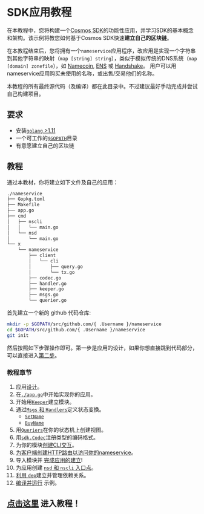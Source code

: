 # SDK应用教程

在本教程中，您将构建一个[Cosmos SDK](https://github.com/cosmos/cosmos-sdk/)的功能性应用，并学习SDK的基本概念和架构。该示例将教您如何基于Cosmos SDK快速**建立自己的区块链**。

在本教程结束后，您将拥有一个`nameservice`应用程序，改应用是实现一个字符串到其他字符串的映射（`map [string] string`），类似于模拟传统的DNS系统（`map [domain] zonefile`），如 [Namecoin](https://namecoin.org/), [ENS](https://ens.domains/) 或 [Handshake](https://handshake.org/)。 用户可以用nameservice应用购买未使用的名称，或出售/交易他们的名称。

本教程的所有最终源代码（及编译）都在此目录中。不过建议最好手动完成并尝试自己构建项目。

## 要求

- 安装[`golang` >1.11](https://golang.org/doc/install) 
- 一个可工作的[`$GOPATH`](https://github.com/golang/go/wiki/SettingGOPATH)目录
- 有意愿建立自己的区块链

## 教程

通过本教材，你将建立如下文件及自己的应用：

```bash
./nameservice
├── Gopkg.toml
├── Makefile
├── app.go
├── cmd
│   ├── nscli
│   │   └── main.go
│   └── nsd
│       └── main.go
└── x
    └── nameservice
        ├── client
        │   └── cli
        │       ├── query.go
        │       └── tx.go
        ├── codec.go
        ├── handler.go
        ├── keeper.go
        ├── msgs.go
        └── querier.go
```

首先建立一个新的 github 代码仓库:

```bash
mkdir -p $GOPATH/src/github.com/{ .Username }/nameservice
cd $GOPATH/src/github.com/{ .Username }/nameservice
git init
```

然后按照如下步骤操作即可。第一步是应用的设计，如果你想直接跳到代码部分，可以直接进入[第二步](./keeper.md)。

### 教程章节

1. 应用[设计](./app-design.md)。
2. 在[`./app.go`](./app-init.md)中开始实现你的应用。
2. 开始用[`Keeper`](./keeper.md)建立模块。
3. 通过[`Msgs` 和 `Handlers`](./msgs-handlers.md)定义状态变换。
    * [`SetName`](./set-name.md)
    * [`BuyName`](./buy-name.md)
4. 用[`Queriers`](./queriers.md)在你的状态机上创建视图。
5. 用[`sdk.Codec`](./codec.md)注册类型的编码格式。
6. 为你的模块[创建CLI交互](./cli.md)。
7. [为客户端创建HTTP路由以访问你的nameservice](./rest.md)。
8. 导入模块并 [完成应用的建立](./app-complete.md)!
9. 为应用创建 [`nsd` 和 `nscli` 入口点](./entrypoint.md)。
10. [利用 `dep`](./dep.md)建立并管理依赖关系。
11. [编译并运行](./build-run.md) 示例。

## [点击这里](./app-design.md) 进入教程！
